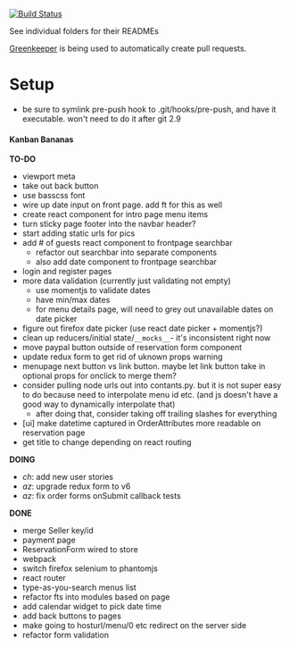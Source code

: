 [![Build Status](https://travis-ci.org/conradho/examplejs.svg?branch=master)](https://travis-ci.org/conradho/examplejs)

See individual folders for their READMEs


[Greenkeeper](https://greenkeeper.io/) is being used to automatically create pull requests.

# Setup
- be sure to symlink pre-push hook to .git/hooks/pre-push, and have it executable. won't need to do it after git 2.9


#### Kanban Bananas
**TO-DO**
- viewport meta
- take out back button
- use basscss font
- wire up date input on front page. add ft for this as well
- create react component for intro page menu items
- turn sticky page footer into the navbar header?
- start adding static urls for pics
- add # of guests react component to frontpage searchbar
     - refactor out searchbar into separate components
     - also add date component to frontpage searchbar
- login and register pages
- more data validation (currently just validating not empty)
    - use momentjs to validate dates
    - have min/max dates
    - for menu details page, will need to grey out unavailable dates on date picker
- figure out firefox date picker (use react date picker + momentjs?)
- clean up reducers/initial state/`__mocks__`- it's inconsistent right now
- move paypal button outside of reservation form component
- update redux form to get rid of uknown props warning
- menupage next button vs link button. maybe let link button take in optional props for onclick to merge them?
- consider pulling node urls out into contants.py. but it is not super easy to do because need to interpolate menu id etc. (and js doesn't have a good way to dynamically interpolate that)
    - after doing that, consider taking off trailing slashes for everything
- [ui] make datetime captured in OrderAttributes more readable on reservation page
- get title to change depending on react routing


**DOING**
- _ch_: add new user stories
- _az_: upgrade redux form to v6
- _az_: fix order forms onSubmit callback tests


**DONE**
- merge Seller key/id  
- payment page
- ReservationForm wired to store 
- webpack
- switch firefox selenium to phantomjs
- react router
- type-as-you-search menus list
- refactor fts into modules based on page
- add calendar widget to pick date time
- add back buttons to pages
- make going to hosturl/menu/0 etc redirect on the server side
- refactor form validation
